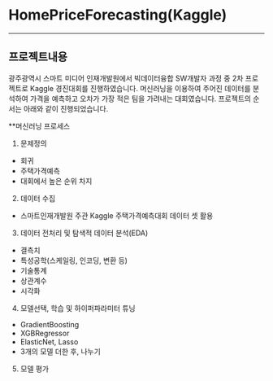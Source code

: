 # HomePriceForecasting(Kaggle)

***

## 프로젝트내용
광주광역시 스마트 미디어 인재개발원에서 빅데이터융합 SW개발자 과정 중 2차 프로젝트로 Kaggle 경진대회를 진행하였습니다. 머신러닝을 이용하여 주어진 데이터를 분석하여 가격을 예측하고 오차가 가장 적은 팀을 가려내는 대회였습니다. 프로젝트의 순서는 아래와 같이 진행되었습니다.

**머신러닝 프로세스

1. 문제정의
  + 회귀
  + 주택가격예측
  + 대회에서 높은 순위 차지
  
2. 데이터 수집
  + 스마트인재개발원 주관 Kaggle 주택가격예측대회 데이터 셋 활용
  
3. 데이터 전처리 및 탐색적 데이터 분석(EDA)
  + 결측치
  + 특성공학(스케일링, 인코딩, 변환 등)
  + 기술통계
  + 상관계수
  + 시각화
  
4. 모델선택, 학습 및 하이퍼파라미터 튜닝 
  + GradientBoosting
  + XGBRegressor
  + ElasticNet, Lasso
  + 3개의 모델 더한 후, 나누기
  
5. 모델 평가
